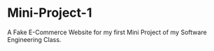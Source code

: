 # Mini-Project-1
A Fake E-Commerce Website for my first Mini Project of my Software Engineering Class.